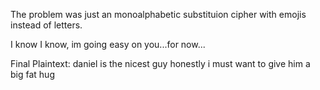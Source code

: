The problem was just an monoalphabetic substituion cipher with emojis instead of letters.

I know I know, im going easy on you...for now...

Final Plaintext: daniel is the nicest guy honestly i must want to give him a big fat hug
